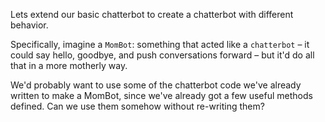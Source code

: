 Lets <word>extend</word> our basic chatterbot to create a chatterbot with different behavior.

Specifically, imagine a <code>MomBot</code>: something that acted like a <code>chatterbot</code> – it could say hello, goodbye, and push conversations forward – but it'd do all that in a more motherly way.

We'd probably want to use some of the chatterbot code we've already written to make a MomBot, since we've already got a few useful methods defined. Can we use them somehow without re-writing them?